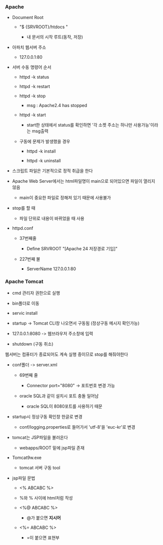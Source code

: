### Apache

- Document Root
  
  - "$ {SRVROOT}/htdocs "
    
    - 내 문서의 시작 루트(동작, 저장)

- 아파치 웹서버 주소
  
  - 127.0.0.1:80

- 서버 수동 명령어 순서
  
  - httpd -k status
  
  - httpd -k restart
  
  - httpd -k stop
    
    - msg : Apache2.4 has stopped
  
  - httpd -k start
    
    - start한 상태에서 status를 확인하면 '각 소켓 주소는 하나만 사용가능'이라는 msg출력
  
  - 구동에 문제가 발생했을 경우
    
    - httpd -k install
    
    - httpd -k uninstall



- 스크립트 파일은 기본적으로 정적 취급을 한다

- Apache Web Server에서는 html파일명이 main으로 되어있으면 파일이 열리지 않음
  
  - main이 중요한 파일로 정해져 있기 때문에 사용불가

- stop를 할 때
  
  - 파일 단위로 내용이 바뀌었을 때 사용

- httpd.conf
  
  - 37번째줄
    
    - Define SRVROOT "[Apache 24 저장경로 기입]"
  
  - 227번째 불
    
    - ServerName 127.0.0.1:80



### Apache Tomcat

- cmd 관리자 권한으로 실행

- bin폴더로 이동

- servic install

- startup -> Tomcat CLI창 나오면서 구동됨 (정상구동 메시지 확인가능)

- 127.0.0.1:8080 -> 웹브라우저 주소창에 입력

- shutdown (구동 취소)

웹서버는 컴퓨터가 종료되어도 계속 실행 중이므로 stop를 해줘야한다



- conf폴더 -> server.xml
  
  - 69번째 줄
    
    - Connector port="8080" -> 포트번호 변경 가능
  
  - oracle SQL과 같이 설치시 포트 충돌 일어남
    
    - oracle SQL이 8080포트를 사용하기 때문

- startup시 정상구동 확인창 한글로 변경
  
  - conf/logging.properties로 들어가서 'utf-8'을 'euc-kr'로 변경

- tomcat는 JSP파일을 불러온다
  
  - webapps/ROOT 밑에 jsp파일 존재

- Tomcat9w.exe
  
  - tomcat 서버 구동 tool


- jsp파일 문법
  
  - <% ABCABC %>
  
  - %와 % 사이에 html처럼 작성
  
  - <%@ ABCABC %>
    
    - @가 붙으면 **지시어**
  
  - <%= ABCABC %>
    
    - =이 붙으면 표현부
